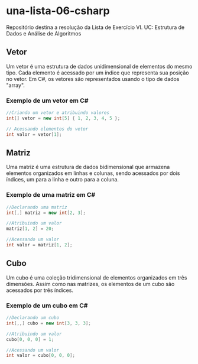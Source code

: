 # una-lista-06-csharp
Repositório destina a resolução da Lista de Exercício VI. UC: Estrutura de Dados e Análise de Algoritmos

## Vetor

Um vetor é uma estrutura de dados unidimensional de elementos do mesmo tipo. Cada elemento é acessado por um índice que representa sua posição no vetor. Em C#, os vetores são representados usando o tipo de dados "array".

### Exemplo de um vetor em C#
```csharp
//Criando um vetor e atribuindo valores
int[] vetor = new int[5] { 1, 2, 3, 4, 5 };

// Acessando elementos do vetor
int valor = vetor[1];
```

## Matriz

Uma matriz é uma estrutura de dados bidimensional que armazena elementos organizados em linhas e colunas, sendo acessados por dois índices, um para a linha e outro para a coluna.

### Exemplo de uma matriz em C#
```csharp
//Declarando uma matriz
int[,] matriz = new int[2, 3];

//Atribuindo um valor
matriz[1, 2] = 20;

//Acessando um valor
int valor = matriz[1, 2];
```

## Cubo

Um cubo é uma coleção tridimensional de elementos organizados em três dimensões. Assim como nas matrizes, os elementos de um cubo são acessados por três índices.

### Exemplo de um cubo em C#
```csharp
//Declarando um cubo
int[,,] cubo = new int[3, 3, 3];

//Atribuindo um valor
cubo[0, 0, 0] = 1;

//Acessando um valor
int valor = cubo[0, 0, 0];
```
